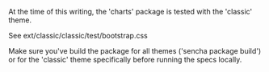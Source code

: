 At the time of this writing, the 'charts' package is tested with the 'classic' theme.

See ext/classic/classic/test/bootstrap.css

Make sure you've build the package for all themes ('sencha package build') or for the 'classic'
theme specifically before running the specs locally.

